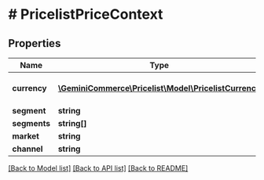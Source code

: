 # # PricelistPriceContext


## Properties 


Name | Type | Description | Notes
------------ | ------------- | ------------- | -------------
**currency**| [**\GeminiCommerce\Pricelist\Model\PricelistCurrency**](PricelistCurrency.md) |  for more information please, see Model/PricelistCurrency.php  |
**segment**| **string** |   | [optional]
**segments**| **string[]** |   | [optional]
**market**| **string** |   | [optional]
**channel**| **string** |   | [optional]


[[Back to Model list]](../../README.md#models) [[Back to API list]](../../README.md#endpoints) [[Back to README]](../../README.md)

